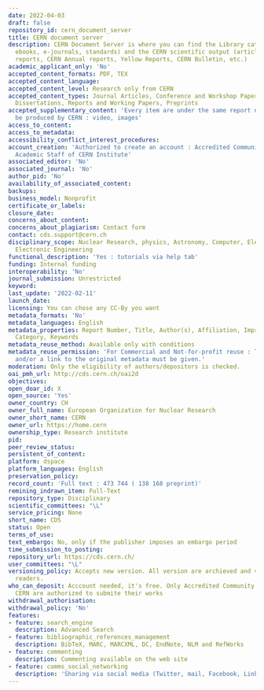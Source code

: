 ```yaml
---
date: 2022-04-03
draft: false
repository_id: cern_document_server
title: CERN document server
description: CERN Document Server is where you can find the Library catalogue (books,
  ebooks, e-journals, standards) and the CERN scientific output (articles, preprints,
  reports, CERN Annual reports, Yellow Reports, CERN Bulletin, etc.)
academic_applicant_only: 'No'
accepted_content_formats: PDF, TEX
accepted_content_language:
accepted_content_level: Research only from CERN
accepted_content_types: Journal Articles, Conference and Workshop Papers, Theses and
  Dissertations, Reports and Working Papers, Preprints
accepted_supplementary_content: 'Every item are under the same report number and must
  be produced by CERN : video, images'
access_to_content:
access_to_metadata:
accessibility_conflict_interest_procedures:
account_creation: 'Authorized to create an account : Accredited Community Members,
  Academic Staff of CERN Institute'
associated_editor: 'No'
associated_journal: 'No'
author_pid: 'No'
availability_of_associated_content:
backups:
business_model: Nonprofit
certificate_or_labels:
closure_date:
concerns_about_content:
concerns_about_plagiarism: Contact form
contact: cds.support@cern.ch
disciplinary_scope: Nuclear Research, physics, Astronomy, Computer, Electrical and
  Electronic Engineering
functional_description: 'Yes : tutorials via help tab'
funding: Internal funding
interoperability: 'No'
journal_submission: Unrestricted
keyword:
last_update: '2022-02-11'
launch_date:
licensing: You can chose any CC-By you want
metadata_formats: 'No'
metadata_languages: English
metadata_properties: Report Number, Title, Author(s), Affiliation, Imprint, Subject
  Category, Keywords
metadata_reuse_method: Available only with conditions
metadata_reuse_permission: 'For Commercial and Not-for-profit reuse : The OAI Identifier
  and/or a link to the original metadata must be given.'
moderation: Only the eligibility of authors/depositors is checked.
oai_pmh_url: http://cds.cern.ch/oai2d
objectives:
open_doar_id: X
open_source: 'Yes'
owner_country: CH
owner_full_name: European Organization for Nuclear Research
owner_short_name: CERN
owner_url: https://home.cern
ownership_type: Research institute
pid:
peer_review_status:
persistent_of_content:
platform: dspace
platform_languages: English
preservation_policy:
record_count: 'Full text : 473 744 ( 138 168 preprint)'
remining_indrawn_item: Full-Text
repository_type: Disciplinary
scientific_committees: "\L"
service_pricing: None
short_name: CDS
status: Open
terms_of_use:
text_embargo: No, only if the publisher imposes an embargo period
time_submission_to_posting:
repository_url: https://cds.cern.ch/
user_committees: "\L"
versioning_policy: Accepts new version. All version are archieved and visible for
  readers.
who_can_deposit: Acccount needed, it's free. Only Accredited Community Members of
  CERN are authorized to submite their works
withdrawal_authorisation:
withdrawal_policy: 'No'
features:
- feature: search_engine
  description: Advanced Search
- feature: bibliographic_references_management
  description: BibTeX, MARC, MARCXML, DC, EndNote, NLM and RefWorks
- feature: commenting
  description: Commenting available on the web site
- feature: comms_social_networking
  description: 'Sharing via social media (Twitter, mail, Facebook, LinkedIn)      '
---
```



